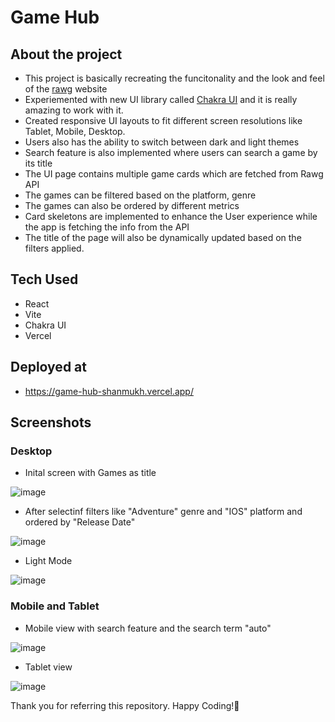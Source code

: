 # Game Hub

## About the project

- This project is basically recreating the funcitonality and the look and feel of the [rawg](https://rawg.io/) website
- Experiemented with new UI library called [Chakra UI](https://v2.chakra-ui.com/) and it is really amazing to work with it.
- Created responsive UI layouts to fit different screen resolutions like Tablet, Mobile, Desktop.
- Users also has the ability to switch between dark and light themes
- Search feature is also implemented where users can search a game by its title
- The UI page contains multiple game cards which are fetched from Rawg API
- The games can be filtered based on the platform, genre
- The games can also be ordered by different metrics
- Card skeletons are implemented to enhance the User experience while the app is fetching the info from the API
- The title of the page will also be dynamically updated based on the filters applied.

## Tech Used

- React
- Vite
- Chakra UI
- Vercel

## Deployed at

- https://game-hub-shanmukh.vercel.app/

## Screenshots

### Desktop

- Inital screen with Games as title

![image](https://github.com/user-attachments/assets/0b531968-7d30-4784-a0a0-2a70ce9a76d6)


- After selectinf filters like "Adventure" genre and "IOS" platform and ordered by "Release Date"

![image](https://github.com/user-attachments/assets/707c6577-b9f2-41f7-a7d4-42b7375f2340)


- Light Mode

![image](https://github.com/user-attachments/assets/c771057b-d70d-4bde-b129-2b8e27cecbb4)


### Mobile and Tablet

- Mobile view with search feature and the search term "auto"

![image](https://github.com/user-attachments/assets/d1e70ba0-041b-41a6-92d2-a64450e742d1)

- Tablet view

![image](https://github.com/user-attachments/assets/c8ea7bdf-94b7-47ef-a9f3-f4c162731e80)

Thank you for referring this repository.
Happy Coding!💖








